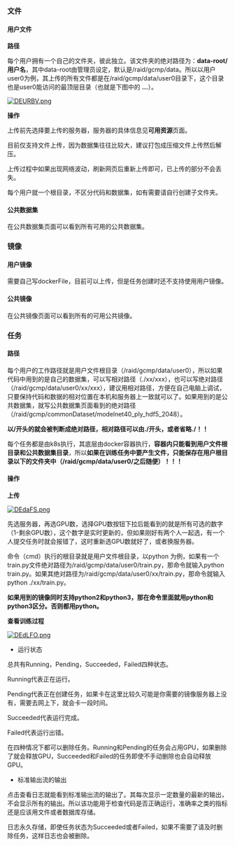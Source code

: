 ### 文件

#### 用户文件

**路径**

每个用户拥有一个自己的文件夹，彼此独立。该文件夹的绝对路径为：**data-root/用户名**，其中data-root由管理员设定，默认是/raid/gcmp/data。所以以用户user0为例，其上传的所有文件都是在/raid/gcmp/data/user0目录下，这个目录也是user0能访问的最顶层目录（也就是下图中的 **...**）。

[![DEURBV.png](https://s3.ax1x.com/2020/11/16/DEURBV.png)](https://imgchr.com/i/DEURBV)

**操作**

上传前先选择要上传的服务器，服务器的具体信息见**可用资源**页面。

目前仅支持文件上传，因为数据集往往比较大，建议打包成压缩文件上传然后解压。

上传过程中如果出现网络波动，刷新网页后重新上传即可，已上传的部分不会丢失。

每个用户就一个根目录，不区分代码和数据集，如有需要请自行创建子文件夹。



#### 公共数据集

在公共数据集页面可以看到所有可用的公共数据集。



### 镜像

#### 用户镜像

需要自己写dockerFile，目前可以上传，但是任务创建时还不支持使用用户镜像。

#### 公共镜像

在公共镜像页面可以看到所有的可用公共镜像。



### 任务

#### 路径

每个用户的工作路径就是用户文件根目录（/raid/gcmp/data/user0），所以如果代码中用到的是自己的数据集，可以写相对路径（./xx/xxx），也可以写绝对路径（/raid/gcmp/data/user0/xx/xxx），建议用相对路径，方便在自己电脑上调试，只要保持代码和数据的相对位置在本机和服务器上一致就可以了。如果用到的是公共数据集，就写公共数据集页面看到的绝对路径（/raid/gcmp/commonDataset/modelnet40_ply_hdf5_2048）。

**以/开头的就会被判断成绝对路径，相对路径可以由./开头，或者省略./！！**

每个任务都是由k8s执行，其底层由docker容器执行，**容器内只能看到用户文件根目录和公共数据集目录**，所以**如果在训练任务中要产生文件，只能保存在用户根目录以下的文件夹中（/raid/gcmp/data/user0/之后随便）！！！**

#### 操作

**上传**

[![DEdaFS.png](https://s3.ax1x.com/2020/11/16/DEdaFS.png)](https://imgchr.com/i/DEdaFS)

先选服务器，再选GPU数，选择GPU数按钮下拉后能看到的就是所有可选的数字（1-剩余GPU数），这个数字是实时更新的，但如果刚好有两个人一起选，有一个人提交任务时就会报错了，这时重新选GPU数就好了，或者换服务器。

命令（cmd）执行的根目录就是用户文件根目录，以python 为例，如果有一个train.py文件绝对路径为/raid/gcmp/data/user0/train.py，那命令就输入python train.py。如果其绝对路径为/raid/gcmp/data/user0/xx/train.py，那命令就输入python ./xx/train.py。

**如果用到的镜像同时支持python2和python3，那在命令里面就用python和python3区分。否则都用python。**



**查看训练过程**

[![DEdLFO.png](https://s3.ax1x.com/2020/11/17/DEdLFO.png)](https://imgchr.com/i/DEdLFO)



- 运行状态

总共有Running，Pending，Succeeded，Failed四种状态。

Running代表正在运行。

Pending代表正在创建任务，如果卡在这里比较久可能是你需要的镜像服务器上没有，需要去网上下，就会卡一段时间。

Succeeded代表运行完成。

Failed代表运行出错。

在四种情况下都可以删除任务。Running和Pending的任务会占用GPU，如果删除了就会释放GPU，Succeeded和Failed的任务即使不手动删除也会自动释放GPU。



- 标准输出流的输出

点击查看日志就能看到标准输出流的输出了。其每次显示一定数量的最新的输出，不会显示所有的输出。所以该功能用于检查代码是否正确运行，准确率之类的指标还是应该用文件或者数据库存储。

日志永久存储，即使任务状态为Succeeded或者Failed，如果不需要了请及时删除任务，这样日志也会被删除。



